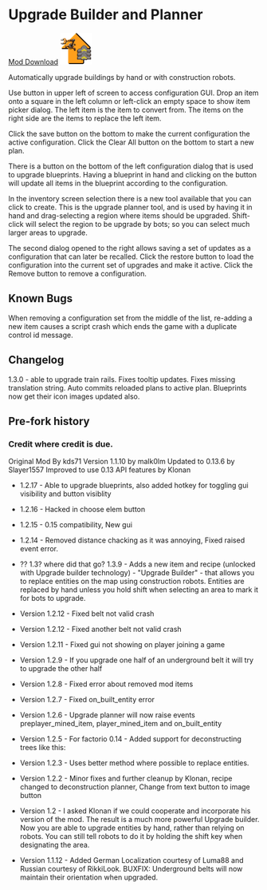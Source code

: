 # Upgrade Builder and Planner

[Mod Download](https://mods.factorio.com/mods/d3x0r/upgrade-planner2) ![icon](images/thumb.png)

Automatically upgrade buildings by hand or with construction robots.

Use button in upper left of screen to access configuration GUI.  Drop an item onto a square in the left column or left-click an empty space to 
show item picker dialog.  The left item is the item to convert from.  The items on the right side are the items to replace the left item.

Click the save button on the bottom to make the current configuration the active configuration.  Click the Clear All button on the bottom to start 
a new plan.

There is a button on the bottom of the left configuration dialog that is used to upgrade blueprints.  Having a blueprint in hand and clicking on the
button will update all items in the blueprint according to the configuration.

In the inventory screen selection there is a new tool available that you can click to create.  This is the upgrade planner tool, and 
is used by having it in hand and drag-selecting a region where items should be upgraded.   Shift-click will select the region to be upgrade
by bots; so you can select much larger areas to upgrade.

The second dialog opened to the right allows saving a set of updates as a configuration that can later be recalled.  Click the restore button to
load the configuration into the current set of upgrades and make it active.  Click the Remove button to remove a configuration. 

## Known Bugs
When removing a configuration set from the middle of the list, re-adding a new item causes a script crash which ends the game with a duplicate control
id message.

## Changelog

1.3.0 - able to upgrade train rails.  Fixes tooltip updates.  Fixes missing translation string.  Auto commits reloaded plans to active plan.
Blueprints now get their icon images updated also.

## Pre-fork history 

### Credit where credit is due.
Original Mod By kds71
Version 1.1.10 by malk0lm
Updated to 0.13.6 by Slayer1557
Improved to use 0.13 API features by Klonan

- 1.2.17 - Able to upgrade blueprints, also added hotkey for toggling gui visibility and button visiblity

- 1.2.16 - Hacked in choose elem button

- 1.2.15 - 0.15 compatibility, New gui

- 1.2.14 - Removed distance chacking as it was annoying, Fixed raised event error.

- ?? 1.3? where did that go? 
  1.3.9 - Adds a new item and recipe (unlocked with Upgrade builder technology) - "Upgrade Builder" - that allows you to replace entities on the map using construction robots. Entities are replaced by hand unless you hold shift when selecting an area to mark it for bots to upgrade.

- Version 1.2.12 - Fixed belt not valid crash

- Version 1.2.12 - Fixed another belt not valid crash

- Version 1.2.11 - Fixed gui not showing on player joining a game

- Version 1.2.9 - If you upgrade one half of an underground belt it will try to upgrade the other half

- Version 1.2.8 - Fixed error about removed mod items

- Version 1.2.7 - Fixed on_built_entity error

- Version 1.2.6 - Upgrade planner will now raise events preplayer_mined_item, player_mined_item and on_built_entity

- Version 1.2.5 - For factorio 0.14 - Added support for deconstructing trees like this:

- Version 1.2.3 - Uses better method where possible to replace entities.

- Version 1.2.2 - Minor fixes and further cleanup by Klonan, recipe changed to deconstruction planner, Change from text button to image button

- Version 1.2 - I asked Klonan if we could cooperate and incorporate his version of the mod. The result is a much more powerful Upgrade builder. Now you are able to upgrade entities by hand, rather than relying on robots. You can still tell robots to do it by holding the shift key when designating the area.

- Version 1.1.12 - Added German Localization courtesy of Luma88 and Russian courtesy of RikkiLook. BUXFIX: Underground belts will now maintain their orientation when upgraded.


